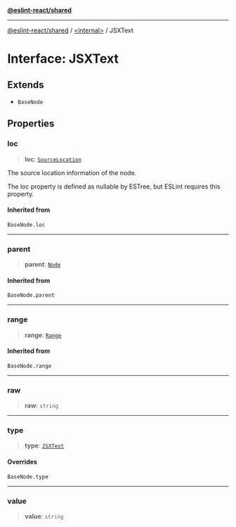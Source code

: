 [**@eslint-react/shared**](../../README.md)

***

[@eslint-react/shared](../../README.md) / [\<internal\>](../README.md) / JSXText

# Interface: JSXText

## Extends

- `BaseNode`

## Properties

### loc

> **loc**: [`SourceLocation`](SourceLocation.md)

The source location information of the node.

The loc property is defined as nullable by ESTree, but ESLint requires this property.

#### Inherited from

`BaseNode.loc`

***

### parent

> **parent**: [`Node`](../type-aliases/Node.md)

#### Inherited from

`BaseNode.parent`

***

### range

> **range**: [`Range`](../type-aliases/Range.md)

#### Inherited from

`BaseNode.range`

***

### raw

> **raw**: `string`

***

### type

> **type**: [`JSXText`](../README.md#jsxtext)

#### Overrides

`BaseNode.type`

***

### value

> **value**: `string`
